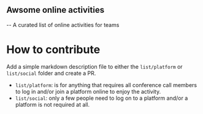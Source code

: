 ## Awsome online activities
-- A curated list of online activities for teams

# How to contribute
Add a simple markdown description file to either the `list/platform` or `list/social` folder and create a PR.

- `list/platform`: is for anything that requires all conference call members to log in and/or join a platform online to enjoy the activity.
- `list/social`: only a few people need to log on to a platform and/or a platform is not required at all.
